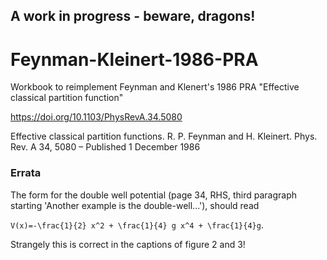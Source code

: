 ## A work in progress - beware, dragons!

# Feynman-Kleinert-1986-PRA
Workbook to reimplement Feynman and Klenert's 1986 PRA "Effective classical partition function"

https://doi.org/10.1103/PhysRevA.34.5080

Effective classical partition functions.
R. P. Feynman and H. Kleinert. 
Phys. Rev. A 34, 5080 – Published 1 December 1986

### Errata 

The form for the double well potential (page 34, RHS, third paragraph starting 'Another example is the double-well...'), should read

`V(x)=-\frac{1}{2} x^2 + \frac{1}{4} g x^4 + \frac{1}{4}g`.

Strangely this is correct in the captions of figure 2 and 3!
